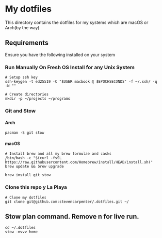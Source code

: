 # My dotfiles

This directory contains the dotfiles for my systems which are macOS or Arch(by the way)

## Requirements

Ensure you have the following installed on your system

### Run Manually On Fresh OS Install for any Unix System
```shell
# Setup ssh key
ssh-keygen -t ed25519 -C "$USER macbook @ $EPOCHSECONDS" -f ~/.ssh/ -q -N ""

# Create directories
mkdir -p ~/projects ~/programs
```

### Git and Stow
#### Arch
```
pacman -S git stow
```

#### macOS
```shell
# Install brew and all my brew formulae and casks
/bin/bash -c "$(curl -fsSL https://raw.githubusercontent.com/Homebrew/install/HEAD/install.sh)"
brew update && brew upgrade

brew install git stow
```

### Clone this repo y La Playa
```shell
# Clone my dotfiles
git clone git@github.com:stevencarpenter/.dotfiles.git ~/
```


## Stow plan command. Remove n for live run.
```
cd ~/.dotfiles
stow -nvvv home
```
